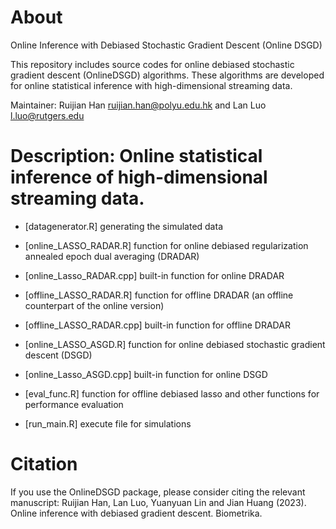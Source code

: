 # About

Online Inference with Debiased Stochastic Gradient Descent (Online DSGD)

This repository includes source codes for online debiased stochastic gradient descent (OnlineDSGD) algorithms. These algorithms are developed for online statistical inference with high-dimensional streaming data.

Maintainer: Ruijian Han <ruijian.han@polyu.edu.hk> and Lan Luo <l.luo@rutgers.edu>

# Description: Online statistical inference of high-dimensional streaming data. 
* [datagenerator.R] generating the simulated data

* [online_LASSO_RADAR.R] function for online debiased regularization annealed epoch dual averaging (DRADAR)
* [online_Lasso_RADAR.cpp] built-in function for online DRADAR
* [offline_LASSO_RADAR.R] function for offline DRADAR (an offline counterpart of the online version)
* [offline_LASSO_RADAR.cpp] built-in function for offline DRADAR
* [online_LASSO_ASGD.R] function for online debiased stochastic gradient descent (DSGD)
* [online_Lasso_ASGD.cpp] built-in function for online DSGD
* [eval_func.R] function for offline debiased lasso and other functions for performance evaluation

* [run_main.R] execute file for simulations 

# Citation
If you use the OnlineDSGD package, please consider citing the relevant manuscript:
Ruijian Han, Lan Luo, Yuanyuan Lin and Jian Huang (2023). Online inference with debiased gradient descent. Biometrika.
